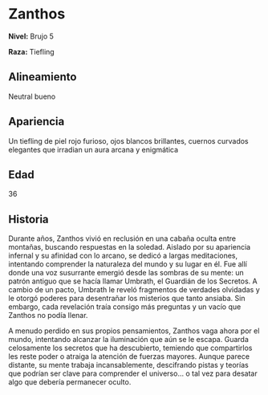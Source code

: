 # Zanthos

**Nivel:** Brujo 5

**Raza:** Tiefling

## Alineamiento
Neutral bueno

## Apariencia
 Un tiefling de piel rojo furioso, ojos blancos brillantes, cuernos curvados elegantes que irradian un aura arcana y enigmática

## Edad
36

## Historia
Durante años, Zanthos vivió en reclusión en una cabaña oculta entre montañas, buscando respuestas en la soledad. Aislado por su apariencia infernal y su afinidad con lo arcano, se dedicó a largas meditaciones, intentando comprender la naturaleza del mundo y su lugar en él. Fue allí donde una voz susurrante emergió desde las sombras de su mente: un patrón antiguo que se hacía llamar Umbrath, el Guardián de los Secretos. A cambio de un pacto, Umbrath le reveló fragmentos de verdades olvidadas y le otorgó poderes para desentrañar los misterios que tanto ansiaba. Sin embargo, cada revelación traía consigo más preguntas y un vacío que Zanthos no podía llenar.

A menudo perdido en sus propios pensamientos, Zanthos vaga ahora por el mundo, intentando alcanzar la iluminación que aún se le escapa. Guarda celosamente los secretos que ha descubierto, temiendo que compartirlos les reste poder o atraiga la atención de fuerzas mayores. Aunque parece distante, su mente trabaja incansablemente, descifrando pistas y teorías que podrían ser clave para comprender el universo… o tal vez para desatar algo que debería permanecer oculto.

